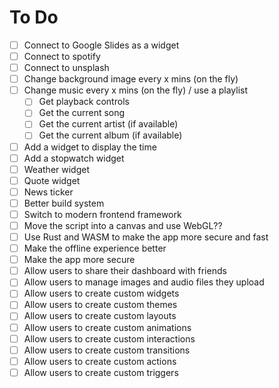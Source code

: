 # To Do

- [ ] Connect to Google Slides as a widget
- [ ] Connect to spotify
- [ ] Connect to unsplash
- [ ] Change background image every x mins (on the fly)
- [ ] Change music every x mins (on the fly) / use a playlist
    - [ ] Get playback controls
    - [ ] Get the current song
    - [ ] Get the current artist (if available)
    - [ ] Get the current album (if available)
- [ ] Add a widget to display the time
- [ ] Add a stopwatch widget
- [ ] Weather widget
- [ ] Quote widget
- [ ] News ticker
- [ ] Better build system
- [ ] Switch to modern frontend framework
- [ ] Move the script into a canvas and use WebGL??
- [ ] Use Rust and WASM to make the app more secure and fast
- [ ] Make the offline experience better
- [ ] Make the app more secure
- [ ] Allow users to share their dashboard with friends
- [ ] Allow users to manage images and audio files they upload
- [ ] Allow users to create custom widgets
- [ ] Allow users to create custom themes
- [ ] Allow users to create custom layouts
- [ ] Allow users to create custom animations
- [ ] Allow users to create custom interactions
- [ ] Allow users to create custom transitions
- [ ] Allow users to create custom actions
- [ ] Allow users to create custom triggers
